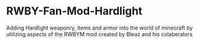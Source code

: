 # RWBY-Fan-Mod-Hardlight
Adding Hardlight weaponry, items and armor into the world of minecraft by utilizing aspects of the RWBYM mod created by Bleaz and his colaberators
